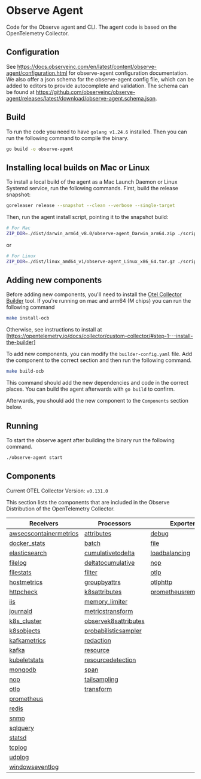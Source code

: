 # Observe Agent

Code for the Observe agent and CLI. The agent code is based on the OpenTelemetry Collector.

## Configuration

See <https://docs.observeinc.com/en/latest/content/observe-agent/configuration.html> for observe-agent configuration documentation. We also offer a json schema for the observe-agent config file, which can be added to editors to provide autocomplete and validation. The schema can be found at <https://github.com/observeinc/observe-agent/releases/latest/download/observe-agent.schema.json>.

## Build

To run the code you need to have `golang v1.24.6` installed. Then you can run the following command to compile the binary.

```sh
go build -o observe-agent
```

## Installing local builds on Mac or Linux

To install a local build of the agent as a Mac Launch Daemon or Linux Systemd service, run the following commands. First, build the release snapshot:

```sh
goreleaser release --snapshot --clean --verbose --single-target
```

Then, run the agent install script, pointing it to the snapshot build:

```sh
# For Mac
ZIP_DIR=./dist/darwin_arm64_v8.0/observe-agent_Darwin_arm64.zip ./scripts/install_mac.sh --token <token> --observe_url <observe_url>
```

or

```sh
# For Linux
ZIP_DIR=./dist/linux_amd64_v1/observe-agent_Linux_x86_64.tar.gz ./scripts/install_linux.sh --token <token> --observe_url <observe_url>
```

## Adding new components

Before adding new components, you'll need to install the [Otel Collector Builder](https://github.com/open-telemetry/opentelemetry-collector/tree/main/cmd/builder) tool. If you're running on mac and arm64 (M chips) you can run the following command

```sh
make install-ocb
```

Otherwise, see instructions to install at [https://opentelemetry.io/docs/collector/custom-collector/#step-1---install-the-builder]

To add new components, you can modify the `builder-config.yaml` file. Add the component to the correct section and then run the following command.

```sh
make build-ocb
```

This command should add the new dependencies and code in the correct places. You can build the agent afterwards with `go build` to confirm.

Afterwards, you should add the new component to the `Components` section below.

## Running

To start the observe agent after building the binary run the following command.

```sh
./observe-agent start
```

## Components

Current OTEL Collector Version: `v0.131.0`

This section lists the components that are included in the Observe Distribution of the OpenTelemetry Collector.

| Receivers                                                | Processors                                            | Exporters                                              | Extensions                              | Connectors                          |
|----------------------------------------------------------|-------------------------------------------------------|--------------------------------------------------------|-----------------------------------------|-------------------------------------|
| [awsecscontainermetrics][awsecscontainermetricsreceiver] | [attributes][attributesprocessor]                     | [debug][debugexporter]                                 | [cgroupruntime][cgroupruntimeextension] | [count][countconnector]             |
| [docker_stats][dockerstatsreceiver]                      | [batch][batchprocessor]                               | [file][fileexporter]                                   | [file_storage][filestorage]             | [forward][forwardconnector]         |
| [elasticsearch][elasticsearchreceiver]                   | [cumulativetodelta][cumulativetodeltaprocessor]       | [loadbalancing][loadbalancingexporter]                 | [health_check][healthcheckextension]    | [spanmetrics][spanmetricsconnector] |
| [filelog][filelogreceiver]                               | [deltatocumulative][deltatocumulativeprocessor]       | [nop][nopexporter]                                     | [pprof][pprofextension]                 |                                     |
| [filestats][filestatsreceiver]                           | [filter][filterprocessor]                             | [otlp][otlpexporter]                                   | [zpages][zpagesextension]               |                                     |
| [hostmetrics][hostmetricsreceiver]                       | [groupbyattrs][groupbyattrsprocessor]                 | [otlphttp][otlphttpexporter]                           |                                         |                                     |
| [httpcheck][httpcheckreceiver]                           | [k8sattributes][k8sattributesprocessor]               | [prometheusremotewrite][prometheusremotewriteexporter] |                                         |                                     |
| [iis][iisreceiver]                                       | [memory_limiter][memorylimiterprocessor]              |                                                        |                                         |                                     |
| [journald][journaldreceiver]                             | [metricstransform][metricstransformprocessor]         |                                                        |                                         |                                     |
| [k8s_cluster][k8sclusterreceiver]                        | [observek8sattributes][observek8sattributesprocessor] |                                                        |                                         |                                     |
| [k8sobjects][k8sobjectsreceiver]                         | [probabilisticsampler][probabilisticsamplerprocessor] |                                                        |                                         |                                     |
| [kafkametrics][kafkametricsreceiver]                     | [redaction][redactionprocessor]                       |                                                        |                                         |                                     |
| [kafka][kafkareceiver]                                   | [resource][resourceprocessor]                         |                                                        |                                         |                                     |
| [kubeletstats][kubeletstatsreceiver]                     | [resourcedetection][resourcedetectionprocessor]       |                                                        |                                         |                                     |
| [mongodb][mongodbreceiver]                               | [span][spanprocessor]                                 |                                                        |                                         |                                     |
| [nop][nopreceiver]                                       | [tailsampling][tailsamplingprocessor]                 |                                                        |                                         |                                     |
| [otlp][otlpreceiver]                                     | [transform][transformprocessor]                       |                                                        |                                         |                                     |
| [prometheus][prometheusreceiver]                         |                                                       |                                                        |                                         |                                     |
| [redis][redisreceiver]                                   |                                                       |                                                        |                                         |                                     |
| [snmp][snmpreceiver]                                     |                                                       |                                                        |                                         |                                     |
| [sqlquery][sqlqueryreceiver]                             |                                                       |                                                        |                                         |                                     |
| [statsd][statsdreceiver]                                 |                                                       |                                                        |                                         |                                     |
| [tcplog][tcplogreceiver]                                 |                                                       |                                                        |                                         |                                     |
| [udplog][udplogreceiver]                                 |                                                       |                                                        |                                         |                                     |
| [windowseventlog][windowseventlogreceiver]               |                                                       |                                                        |                                         |                                     |

[awsecscontainermetricsreceiver]: https://github.com/open-telemetry/opentelemetry-collector-contrib/tree/v0.131.0/receiver/awsecscontainermetricsreceiver
[dockerstatsreceiver]: https://github.com/open-telemetry/opentelemetry-collector-contrib/tree/v0.131.0/receiver/dockerstatsreceiver
[elasticsearchreceiver]: https://github.com/open-telemetry/opentelemetry-collector-contrib/tree/v0.131.0/receiver/elasticsearchreceiver
[filelogreceiver]: https://github.com/open-telemetry/opentelemetry-collector-contrib/tree/v0.131.0/receiver/filelogreceiver
[filestatsreceiver]: https://github.com/open-telemetry/opentelemetry-collector-contrib/tree/v0.131.0/receiver/filestatsreceiver
[hostmetricsreceiver]: https://github.com/open-telemetry/opentelemetry-collector-contrib/tree/v0.131.0/receiver/hostmetricsreceiver
[httpcheckreceiver]: https://github.com/open-telemetry/opentelemetry-collector-contrib/tree/v0.131.0/receiver/httpcheckreceiver
[iisreceiver]: https://github.com/open-telemetry/opentelemetry-collector-contrib/tree/v0.131.0/receiver/iisreceiver
[journaldreceiver]: https://github.com/open-telemetry/opentelemetry-collector-contrib/tree/v0.131.0/receiver/journaldreceiver
[k8sclusterreceiver]: https://github.com/open-telemetry/opentelemetry-collector-contrib/tree/v0.131.0/receiver/k8sclusterreceiver
[k8sobjectsreceiver]: https://github.com/open-telemetry/opentelemetry-collector-contrib/tree/v0.131.0/receiver/k8sobjectsreceiver
[kafkametricsreceiver]: https://github.com/open-telemetry/opentelemetry-collector-contrib/tree/v0.131.0/receiver/kafkametricsreceiver
[kafkareceiver]: https://github.com/open-telemetry/opentelemetry-collector-contrib/tree/v0.131.0/receiver/kafkareceiver
[kubeletstatsreceiver]: https://github.com/open-telemetry/opentelemetry-collector-contrib/tree/v0.131.0/receiver/kubeletstatsreceiver
[mongodbreceiver]: https://github.com/open-telemetry/opentelemetry-collector-contrib/tree/v0.131.0/receiver/mongodbreceiver
[nopreceiver]: https://github.com/open-telemetry/opentelemetry-collector/tree/v0.131.0/receiver/nopreceiver
[otlpreceiver]: https://github.com/open-telemetry/opentelemetry-collector/tree/v0.131.0/receiver/otlpreceiver
[prometheusreceiver]: https://github.com/open-telemetry/opentelemetry-collector-contrib/tree/v0.131.0/receiver/prometheusreceiver
[redisreceiver]: https://github.com/open-telemetry/opentelemetry-collector-contrib/tree/v0.131.0/receiver/redisreceiver
[snmpreceiver]: https://github.com/open-telemetry/opentelemetry-collector-contrib/tree/v0.131.0/receiver/snmpreceiver
[sqlqueryreceiver]: https://github.com/open-telemetry/opentelemetry-collector-contrib/tree/v0.131.0/receiver/sqlqueryreceiver
[statsdreceiver]: https://github.com/open-telemetry/opentelemetry-collector-contrib/tree/v0.131.0/receiver/statsdreceiver
[tcplogreceiver]: https://github.com/open-telemetry/opentelemetry-collector-contrib/tree/v0.131.0/receiver/tcplogreceiver
[udplogreceiver]: https://github.com/open-telemetry/opentelemetry-collector-contrib/tree/v0.131.0/receiver/udplogreceiver
[windowseventlogreceiver]: https://github.com/open-telemetry/opentelemetry-collector-contrib/tree/v0.131.0/receiver/windowseventlogreceiver
[attributesprocessor]: https://github.com/open-telemetry/opentelemetry-collector-contrib/tree/v0.131.0/processor/attributesprocessor
[batchprocessor]: https://github.com/open-telemetry/opentelemetry-collector/tree/v0.131.0/processor/batchprocessor
[cumulativetodeltaprocessor]: https://github.com/open-telemetry/opentelemetry-collector-contrib/tree/v0.131.0/processor/cumulativetodeltaprocessor
[deltatocumulativeprocessor]: https://github.com/open-telemetry/opentelemetry-collector-contrib/tree/v0.131.0/processor/deltatocumulativeprocessor
[filterprocessor]: https://github.com/open-telemetry/opentelemetry-collector-contrib/tree/v0.131.0/processor/filterprocessor
[groupbyattrsprocessor]: https://github.com/open-telemetry/opentelemetry-collector-contrib/tree/v0.131.0/processor/groupbyattrsprocessor
[k8sattributesprocessor]: https://github.com/open-telemetry/opentelemetry-collector-contrib/tree/v0.131.0/processor/k8sattributesprocessor
[memorylimiterprocessor]: https://github.com/open-telemetry/opentelemetry-collector/tree/v0.131.0/processor/memorylimiterprocessor
[metricstransformprocessor]: https://github.com/open-telemetry/opentelemetry-collector-contrib/tree/v0.131.0/processor/metricstransformprocessor
[observek8sattributesprocessor]: ./components/processors/observek8sattributesprocessor
[probabilisticsamplerprocessor]: https://github.com/open-telemetry/opentelemetry-collector-contrib/tree/v0.131.0/processor/probabilisticsamplerprocessor
[redactionprocessor]: https://github.com/open-telemetry/opentelemetry-collector-contrib/tree/v0.131.0/processor/redactionprocessor
[resourceprocessor]: https://github.com/open-telemetry/opentelemetry-collector-contrib/tree/v0.131.0/processor/resourceprocessor
[resourcedetectionprocessor]: https://github.com/open-telemetry/opentelemetry-collector-contrib/tree/v0.131.0/processor/resourcedetectionprocessor
[spanprocessor]: https://github.com/open-telemetry/opentelemetry-collector-contrib/tree/v0.131.0/processor/spanprocessor
[tailsamplingprocessor]: https://github.com/open-telemetry/opentelemetry-collector-contrib/tree/v0.131.0/processor/tailsamplingprocessor
[transformprocessor]: https://github.com/open-telemetry/opentelemetry-collector-contrib/tree/v0.131.0/processor/transformprocessor
[debugexporter]: https://github.com/open-telemetry/opentelemetry-collector/tree/v0.131.0/exporter/debugexporter
[fileexporter]: https://github.com/open-telemetry/opentelemetry-collector-contrib/tree/v0.131.0/exporter/fileexporter
[loadbalancingexporter]: https://github.com/open-telemetry/opentelemetry-collector-contrib/tree/v0.131.0/exporter/loadbalancingexporter
[nopexporter]: https://github.com/open-telemetry/opentelemetry-collector/tree/v0.131.0/exporter/nopexporter
[otlpexporter]: https://github.com/open-telemetry/opentelemetry-collector/tree/v0.131.0/exporter/otlpexporter
[otlphttpexporter]: https://github.com/open-telemetry/opentelemetry-collector/tree/v0.131.0/exporter/otlphttpexporter
[prometheusremotewriteexporter]: https://github.com/open-telemetry/opentelemetry-collector-contrib/tree/v0.131.0/exporter/prometheusremotewriteexporter
[countconnector]: https://github.com/open-telemetry/opentelemetry-collector-contrib/tree/v0.131.0/connector/countconnector
[forwardconnector]: https://github.com/open-telemetry/opentelemetry-collector/tree/v0.131.0/connector/forwardconnector
[spanmetricsconnector]: https://github.com/open-telemetry/opentelemetry-collector-contrib/tree/v0.131.0/connector/spanmetricsconnector
[filestorage]: https://github.com/open-telemetry/opentelemetry-collector-contrib/tree/v0.131.0/extension/storage/filestorage
[cgroupruntimeextension]: https://github.com/open-telemetry/opentelemetry-collector-contrib/tree/v0.131.0/extension/cgroupruntimeextension
[healthcheckextension]: https://github.com/open-telemetry/opentelemetry-collector-contrib/tree/v0.131.0/extension/healthcheckextension
[pprofextension]: https://github.com/open-telemetry/opentelemetry-collector-contrib/tree/v0.131.0/extension/pprofextension
[zpagesextension]: https://github.com/open-telemetry/opentelemetry-collector/tree/v0.131.0/extension/zpagesextension
